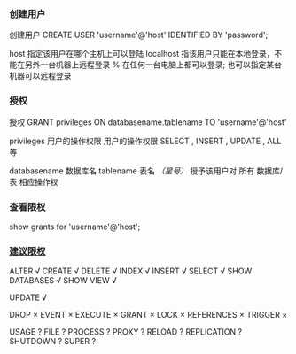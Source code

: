 
### 创建用户

创建用户 <!-- 是 --> CREATE USER 'username'@'host' IDENTIFIED BY 'password';

host  <!-- 是 -->  指定该用户在哪个主机上可以登陆
localhost <!-- 是 --> 指该用户只能在本地登录，不能在另外一台机器上远程登录
% <!-- 表示 --> 在任何一台电脑上都可以登录; 也可以指定某台机器可以远程登录

### 授权

授权 <!-- 是 --> GRANT privileges ON databasename.tablename TO 'username'@'host'

privileges <!-- 是 --> 用户的操作权限
用户的操作权限 <!-- 有 --> SELECT , INSERT , UPDATE , ALL 等

databasename <!-- 是 --> 数据库名
tablename <!-- 是 --> 表名
*（星号）*  <!-- 表示 --> 授予该用户对 所有 数据库/表 相应操作权

### 查看限权

show grants for 'username'@'host';


### [建议限权](https://dev.mysql.com/doc/refman/5.7/en/privileges-provided.html)

ALTER √
CREATE √
DELETE √
INDEX √
INSERT √
SELECT √
SHOW DATABASES √
SHOW VIEW √

UPDATE √

DROP ×
EVENT ×
EXECUTE ×
GRANT ×
LOCK ×
REFERENCES ×
TRIGGER ×

USAGE ?
FILE ?
PROCESS ?
PROXY ?
RELOAD ?
REPLICATION ?
SHUTDOWN ?
SUPER ?



